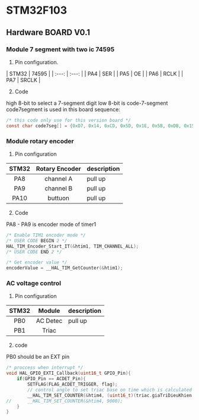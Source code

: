 # STM32F103

## Hardware BOARD V0.1

### Module 7 segment with two ic 74595
1. Pin configuration.
<!-- cách ra 1 dòng để git hiểu là xuống hàng -->
| STM32 | 74595  |
| :---: | :---: | <!-- :--- là căn trái :---: là căn giữa ---: là căn phải trong cột -->
| PA4 | SER |
| PA5 | OE |
| PA6 | RCLK |
| PA7 | SRCLK |

2. Code 

high 8-bit to select a 7-segment digit 
low 8-bit is code-7-segment 
code7segment is used in this board sequence:
<!--  có nhiều fotmat khác như c, cpp, js, html,...... -->
```c
/* this code only use for this version board */
const char code7seg[] = {0xD7, 0x14, 0xCD, 0x5D, 0x1E, 0x5B, 0xDB, 0x15, 0xDF, 0x5F};
```
### Module rotary encoder 
1. Pin configuration 

| STM32 | Rotary Encoder | description | 
| :---: | :---: | :--- |
| PA8 | channel A | pull up |
| PA9 | channel B | pull up |
| PA10 | buttuon | pull up |

2. Code

PA8 - PA9 is encoder mode of timer1 
```c
/* Enable TIM1 encoder mode */
/* USER CODE BEGIN 2 */
HAL_TIM_Encoder_Start_IT(&htim1, TIM_CHANNEL_ALL);
/* USER CODE END 2 */

/* Get encoder value */
encoderValue = __HAL_TIM_GetCounter(&htim1);
```

### AC voltage control
1. Pin configuration 

| STM32 | Module | description |
| :---: | :---: | :--- |
| PB0 | AC Detec| pull up |
| PB1 | Triac |  |

2. code 

PB0 should be an EXT pin 
``` c
/* proccess when interrupt */
void HAL_GPIO_EXTI_Callback(uint16_t GPIO_Pin){
	if(GPIO_Pin == ACDET_Pin){
		SETFLAG(FLAG_ACDET_TRIGGER, flag);
        // control angle to set triac base on time which is calculated by PID
		__HAL_TIM_SET_COUNTER(&htim4, (uint16_t)(triac.giaTriDieuKhien * 1000));
//		__HAL_TIM_SET_COUNTER(&htim4, 9000);
	}
}
```